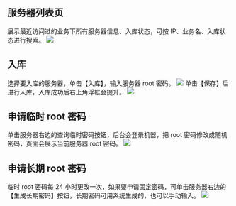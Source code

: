 ## 服务器列表页  ##
展示最近访问过的业务下所有服务器信息、入库状态，可按 IP、业务名、入库状态进行搜索。
![](https://mc.qcloudimg.com/static/img/b87a0740cc9cbf33d1d82fc888421b41/code1.png)
## 入库  ##
选择要入库的服务器，单击【入库】，输入服务器 root 密码。
![](https://mc.qcloudimg.com/static/img/9319826f1c60d0b6996cafe63977a351/code2.png)
单击【保存】后进行入库，入库成功后右上角浮框会提升。
![](https://mc.qcloudimg.com/static/img/45243893bf62089e517135ca38b2510e/code3.png)
## 申请临时 root 密码  ##
单击服务器右边的查询临时密码按钮，后台会登录机器，把 root 密码修改成随机密码，页面会展示当前服务器 root 密码。
![](https://mc.qcloudimg.com/static/img/7b4731b7879423b5ac7317240644a097/code4.png)
## 申请长期 root 密码  ##
临时 root 密码每 24 小时更改一次，如果要申请固定密码，可单击服务器右边的【生成长期密码】按钮，长期密码可用系统生成的，也可以手动输入。
![](https://mc.qcloudimg.com/static/img/656ed35a87472a3285fd283d31ca0359/code5.png)
